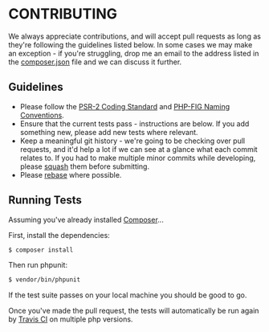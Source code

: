CONTRIBUTING
============

We always appreciate contributions, and will accept pull requests as long as they're following the guidelines listed below.  In some cases we may make an exception - if you're struggling, 
drop me an email to the address listed in the [composer.json](composer.json) file and we can discuss it further.

## Guidelines

* Please follow the [PSR-2 Coding Standard](https://github.com/php-fig/fig-standards/blob/master/accepted/PSR-2-coding-style-guide.md) and [PHP-FIG Naming Conventions](https://github.com/php-fig/fig-standards/blob/master/bylaws/002-psr-naming-conventions.md).
* Ensure that the current tests pass - instructions are below. If you add something new, please add new tests where relevant.
* Keep a meaningful git history - we're going to be checking over pull requests, and it'd help a lot if we can see at a glance what each commit relates to. If you had to make multiple minor commits while developing, please [squash](http://git-scm.com/book/en/Git-Tools-Rewriting-History) them before submitting.
* Please [rebase](http://git-scm.com/book/en/Git-Branching-Rebasing) where possible.


## Running Tests

Assuming you've already installed [Composer](https://getcomposer.org)...

First, install the dependencies:

```bash
$ composer install
```

Then run phpunit:

```bash
$ vendor/bin/phpunit
```

If the test suite passes on your local machine you should be good to go.

Once you've made the pull request, the tests will automatically be run again by [Travis CI](https://travis-ci.org/) on multiple php versions.